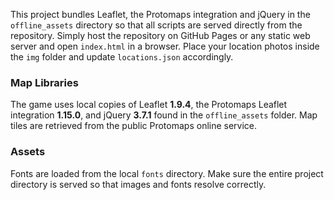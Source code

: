 This project bundles Leaflet, the Protomaps integration and jQuery in the
`offline_assets` directory so that all scripts are served directly from the
repository. Simply host the repository on GitHub Pages or any static web server
and open `index.html` in a browser.
Place your location photos inside the `img` folder and update `locations.json` accordingly.

### Map Libraries

The game uses local copies of Leaflet **1.9.4**, the Protomaps Leaflet
integration **1.15.0**, and jQuery **3.7.1** found in the `offline_assets`
folder. Map tiles are retrieved from the public Protomaps online service.

### Assets

Fonts are loaded from the local `fonts` directory. Make sure the entire project directory is served so that images and fonts resolve correctly.
